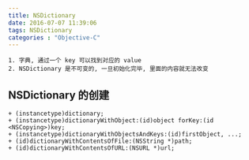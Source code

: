 ```yaml
---
title: NSDictionary
date: 2016-07-07 11:39:06
tags: NSDictionary
categories : "Objective-C"
---
```


    1. 字典, 通过一个 key 可以找到对应的 value
    2. NSDictionary 是不可变的, 一旦初始化完毕, 里面的内容就无法改变

## NSDictionary 的创建

```objc
+ (instancetype)dictionary;
+ (instancetype)dictionaryWithObject:(id)object forKey:(id <NSCopying>)key;
+ (instancetype)dictionaryWithObjectsAndKeys:(id)firstObject, ...;
+ (id)dictionaryWithContentsOfFile:(NSString *)path;
+ (id)dictionaryWithContentsOfURL:(NSURL *)url;
```


